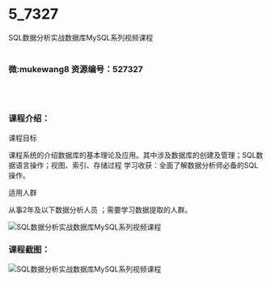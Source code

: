 # 5_7327
SQL数据分析实战数据库MySQL系列视频课程
<br/></br>
<h3>微:mukewang8 资源编号：527327</h3>
<br/></br>
<h3>课程介绍：</h3>
<p>课程目标</p>
<p>课程系统的介绍数据库的基本理论及应用。其中涉及数据库的创建及管理；<a title="查看与 SQL 相关的文章" target="_blank">SQL</a>数据语言操作；视图、索引、存储过程 学习收获：全面了解数据分析师必备的<a title="查看与 SQL 相关的文章" target="_blank">SQL</a>操作。</p>
<p>适用人群</p>
<p>从事2年及以下数据分析人员 ；需要学习数据提取的人群。</p>
<p><img src="https://www.ko996.com/wp-content/uploads/img/2019/09/356-51-300x167.jpg" alt="SQL数据分析实战数据库MySQL系列视频课程"></p>
<h3>课程截图：</h3>
<p><img src="https://www.ko996.com/wp-content/uploads/img/2019/09/1-74.png" alt="SQL数据分析实战数据库MySQL系列视频课程"></p>

